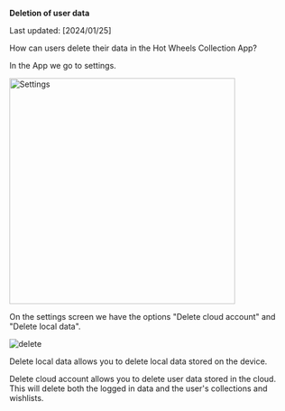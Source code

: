 **Deletion of user data**

Last updated: [2024/01/25]

How can users delete their data in the Hot Wheels Collection App?

In the App we go to settings.

<image src="/Deletion of user data/1.png" style="width: 400px;" alt="Settings">

On the settings screen we have the options "Delete cloud account" and "Delete local data".

<image src="/Deletion of user data/2.png" alt="delete">

Delete local data allows you to delete local data stored on the device.

Delete cloud account allows you to delete user data stored in the cloud. This will delete both the logged in data and the user's collections and wishlists.
